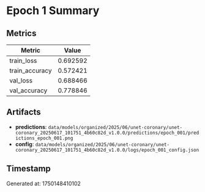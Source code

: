 # Epoch 1 Summary

## Metrics
| Metric | Value |
|--------|-------|
| train_loss | 0.692592 |
| train_accuracy | 0.572421 |
| val_loss | 0.688466 |
| val_accuracy | 0.778846 |


## Artifacts
- **predictions**: `data/models/organized/2025/06/unet-coronary/unet-coronary_20250617_101751_4b60c82d_v1.0.0/predictions/epoch_001/predictions_epoch_001.png`
- **config**: `data/models/organized/2025/06/unet-coronary/unet-coronary_20250617_101751_4b60c82d_v1.0.0/logs/epoch_001_config.json`


## Timestamp
Generated at: 1750148410102
